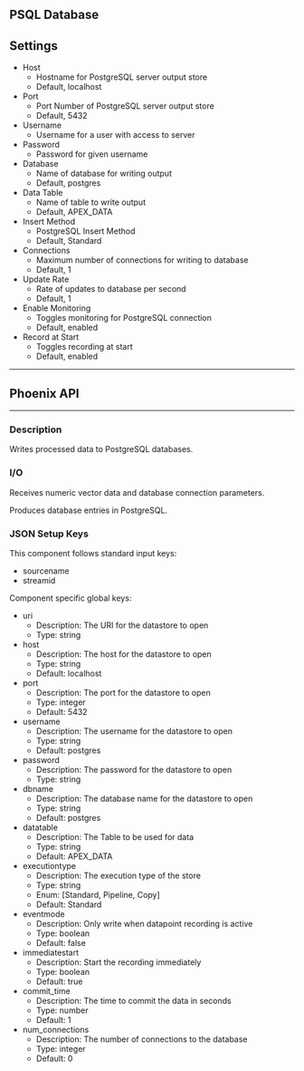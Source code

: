 ## PSQL Database
## Settings

- Host
	- Hostname for PostgreSQL server output store
	- Default, localhost
- Port
    - Port Number of PostgreSQL server output store
    - Default, 5432
- Username
	- Username for a user with access to server
- Password
    - Password for given username
- Database
	- Name of database for writing output
	- Default, postgres
- Data Table
    - Name of table to write output
    - Default, APEX_DATA
- Insert Method
	- PostgreSQL Insert Method
	- Default, Standard
- Connections
    - Maximum number of connections for writing to database
    - Default, 1
- Update Rate
	- Rate of updates to database per second
	- Default, 1
- Enable Monitoring
    - Toggles monitoring for PostgreSQL connection
    - Default, enabled
- Record at Start
    - Toggles recording at start
    - Default, enabled
___
## Phoenix API
___
### Description

Writes processed data to PostgreSQL databases.

### I/O

Receives numeric vector data and database connection parameters.

Produces database entries in PostgreSQL.

### JSON Setup Keys

This component follows standard input keys:
- sourcename
- streamid

Component specific global keys:
- uri
  - Description: The URI for the datastore to open
  - Type: string
- host
  - Description: The host for the datastore to open
  - Type: string
  - Default: localhost
- port
  - Description: The port for the datastore to open
  - Type: integer
  - Default: 5432
- username
  - Description: The username for the datastore to open
  - Type: string
  - Default: postgres
- password
  - Description: The password for the datastore to open
  - Type: string
- dbname
  - Description: The database name for the datastore to open
  - Type: string
  - Default: postgres
- datatable
  - Description: The Table to be used for data
  - Type: string
  - Default: APEX_DATA
- executiontype
  - Description: The execution type of the store
  - Type: string
  - Enum: [Standard, Pipeline, Copy]
  - Default: Standard
- eventmode
  - Description: Only write when datapoint recording is active
  - Type: boolean
  - Default: false
- immediatestart
  - Description: Start the recording immediately
  - Type: boolean
  - Default: true
- commit_time
  - Description: The time to commit the data in seconds
  - Type: number
  - Default: 1
- num_connections
  - Description: The number of connections to the database
  - Type: integer
  - Default: 0
